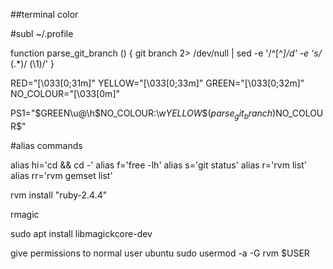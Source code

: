 ##terminal color


#subl ~/.profile


function parse_git_branch () {
	git branch 2> /dev/null | sed -e '/^[^*]/d' -e 's/* \(.*\)/ (\1)/'
}

RED="\[\033[0;31m\]"
YELLOW="\[\033[0;33m\]"
GREEN="\[\033[0;32m\]"
NO_COLOUR="\[\033[0m\]"

PS1="$GREEN\u@\h$NO_COLOUR:\w$YELLOW\$(parse_git_branch)$NO_COLOUR\$"


#alias commands

alias hi='cd && cd -'
alias f='free -lh'
alias s='git status'
alias r='rvm list'
alias rr='rvm gemset list'


rvm install "ruby-2.4.4"

rmagic

sudo apt install libmagickcore-dev

give permissions to normal user ubuntu
sudo usermod -a -G rvm $USER
